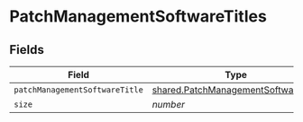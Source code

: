 # PatchManagementSoftwareTitles


## Fields

| Field                                                                                             | Type                                                                                              | Required                                                                                          | Description                                                                                       | Example                                                                                           |
| ------------------------------------------------------------------------------------------------- | ------------------------------------------------------------------------------------------------- | ------------------------------------------------------------------------------------------------- | ------------------------------------------------------------------------------------------------- | ------------------------------------------------------------------------------------------------- |
| `patchManagementSoftwareTitle`                                                                    | [shared.PatchManagementSoftwareTitle](../../../sdk/models/shared/patchmanagementsoftwaretitle.md) | :heavy_minus_sign:                                                                                | N/A                                                                                               |                                                                                                   |
| `size`                                                                                            | *number*                                                                                          | :heavy_minus_sign:                                                                                | N/A                                                                                               | 1                                                                                                 |